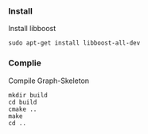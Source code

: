 ### Install

Install libboost

```shell
sudo apt-get install libboost-all-dev
```

### Complie

Compile Graph-Skeleton

```shell
mkdir build
cd build
cmake ..
make
cd ..
```

